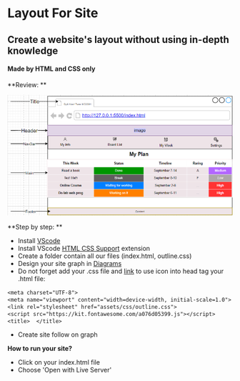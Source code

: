 # Layout For Site

## Create a website's layout without using in-depth knowledge 

#### Made by HTML and CSS only

**Review: **

![image](https://github.com/BuiHongChien/layout-for-site/blob/master/page-design.png)

**Step by step: **

- Install [VScode](https://code.visualstudio.com/)
- Install VScode [HTML CSS Support](https://marketplace.visualstudio.com/items?itemName=ecmel.vscode-html-css#review-details) extension
- Create a folder contain all our files (index.html, outline.css)
- Design your site graph in [Diagrams](https://www.diagrams.net/)
- Do not forget add your .css file and [link](https://kit.fontawesome.com/a076d05399.js) to use icon into head tag your .html file:


<head>

    <meta charset="UTF-8">
    <meta name="viewport" content="width=device-width, initial-scale=1.0">
    <link rel="stylesheet" href="assets/css/outline.css">
    <script src="https://kit.fontawesome.com/a076d05399.js"></script>
    <title>  </title>

</head>

- Create site follow on graph

**How to run your site?**
- Click on your index.html file
- Choose 'Open with Live Server'
            

